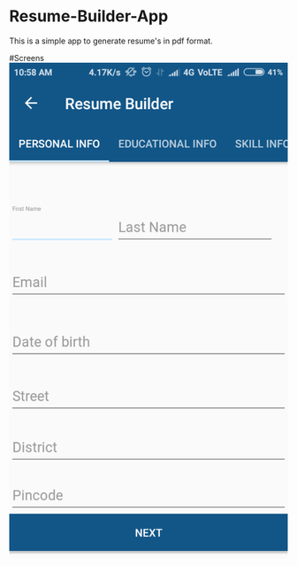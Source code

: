 # Resume-Builder-App
This is a simple app to generate resume's in pdf format.

#Screens
![Alt text](/screens/screen_1.png?raw=true "Screen 1")
